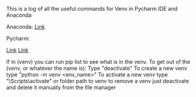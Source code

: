 This is a log of all the useful commands for Venv in Pycharm IDE and Anaconda

Anaconda:
[Link](https://www.bing.com/images/search?view=detailV2&ccid=eUDyDtYn&id=93F6359BEB10E398132654EE0DFF17874AEEDAA6&thid=OIP.eUDyDtYnQpXq0xRPlxY35wHaLO&mediaurl=https%3a%2f%2fugoproto.github.io%2fugo_py_doc%2fimg%2fscipy_cs%2fconda-cheatsheeta.png&exph=2500&expw=1650&q=conda+cheat+sheet&simid=608053028769104000&ck=2AD0931E51441DAA1065451437314C15&selectedIndex=0&FORM=IRPRST&ajaxhist=0)

Pycharm:

[Link](https://aaronlelevier.github.io/virtualenv-cheatsheet/)
[Link](https://docs.python.org/3/library/venv.html)

If in (venv) you can run pip list to see what is in the venv. To get out of the (venv, or whatever the name is): Type "deactivate"
To create a new venv type "python -m venv <env_name>"
To activate a new venv type "<scriptName>\Scripts\activate" or folder path to venv
to remove a venv just deactivate and delete it manually from the file manager
